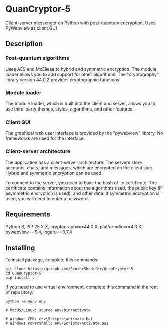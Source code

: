# QuanCryptor-5
Client-server messenger on Python with post-quantum encryption. Uses PyWebview as client GUI


## Description

### Post-quantum algorithms
Uses AES and McEliese to hybrid and symmetric encryption. The module loader allows you to add support for other algorithms. The "cryptography" library version 44.0.2 provides cryptographic functions.

### Module loader
The module loader, which is built into the client and server, allows you to use third-party themes, styles, algorithms, and other features.

### Client GUI
The graphical web user interface is provided by the "pywebview" library. No frameworks are used for the interface.

### Client-server architecture
The application has a client-server architecture. The servers store accounts, chats, and messages, which are encrypted on the client side. Hybrid and symmetric encryption can be used.

To connect to the server, you need to have the hash of its certificate. The certificate contains information about the algorithms used, the public key (if asymmetric encryption is used), and other data. If symmetric encryption is used, you will need to enter a password.


## Requirements
Python 3, PIP 25.X.X,
cryptography==44.0.X,
platformdirs==4.3.X,
pywebview==5.4,
loguru==0.7.X


## Installing 
To install package, complete this commands:
```
git clone https://github.com/SeniorShadifer/QuanCryptor-5
cd QuanCryptor-5
pip install .
```

If you need to use virtual environment, complete this command in the root of repository:
```
python -m venv env

# MacOS/Linux: source env/bin/activate

# Windows CMD: env\Scripts\activate.bat
# Windows PowerShell: env\Scripts\Activate.ps1
```
